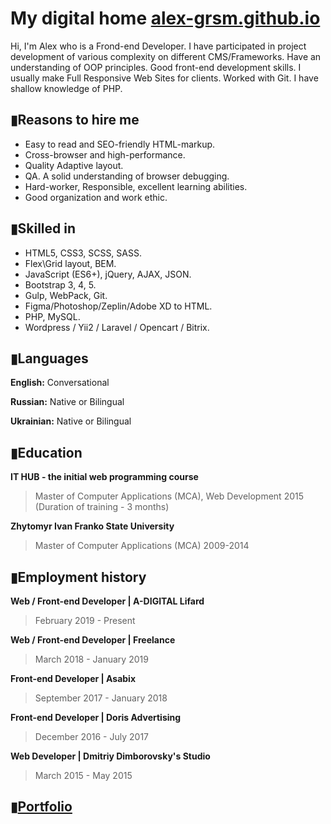 # My digital home [alex-grsm.github.io](https://alex-grsm.github.io/)
Hi, I'm Alex who is a Frond-end Developer. I have participated in project development of various complexity on different CMS/Frameworks.
Have an understanding of OOP principles. Good front-end development skills. I usually make Full Responsive Web Sites for clients. Worked with Git. I have shallow knowledge of PHP.
## ▮Reasons to hire me
- Easy to read and SEO-friendly HTML-markup.
- Cross-browser and high-performance.
- Quality Adaptive layout.
- QA. A solid understanding of browser debugging.
- Hard-worker, Responsible, excellent learning abilities.
- Good organization and work ethic.
## ▮Skilled in
- HTML5, CSS3, SCSS, SASS.
- Flex\Grid layout, BEM.
- JavaScript (ES6+), jQuery, AJAX, JSON.
- Bootstrap 3, 4, 5.
- Gulp, WebPack, Git.
- Figma/Photoshop/Zeplin/Adobe XD to HTML.
- PHP, MySQL.
- Wordpress / Yii2 / Laravel / Opencart / Bitrix. 
## ▮Languages
__English:__ Conversational

__Russian:__ Native or Bilingual

__Ukrainian:__ Native or Bilingual
## ▮Education
__IT HUB - the initial web programming course__
>Master of Computer Applications (MCA), Web Development
2015 (Duration of training - 3 months)

__Zhytomyr Ivan Franko State University__
>Master of Computer Applications (MCA)
2009-2014
## ▮Employment history
 __Web / Front-end Developer | A-DIGITAL Lifard__
> February 2019 - Present

 __Web / Front-end Developer | Freelance__
> March 2018 - January 2019

__Front-end Developer | Asabix__
> September 2017 - January 2018

 __Front-end Developer | Doris Advertising__
> December 2016 - July 2017

 __Web Developer | Dmitriy Dimborovsky's Studio__
> March 2015 - May 2015
## ▮[Portfolio](https://alex-grsm.github.io/)
